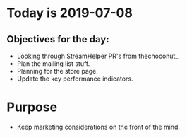 # Today is 2019-07-08

## Objectives for the day:

- Looking through StreamHelper PR's from thechoconut_
- Plan the mailing list stuff.
- Planning for the store page.
- Update the key performance indicators.

# Purpose

- Keep marketing considerations on the front of the mind.
